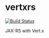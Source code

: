# vertxrs
[![Build Status](https://travis-ci.org/deephacks/vertxrs.svg?branch=master)](https://travis-ci.org/deephacks/vertxrs)

JAX-RS with Vert.x
